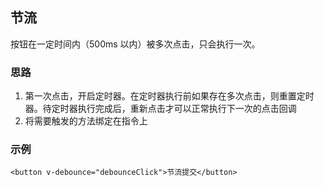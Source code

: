 ## 节流

按钮在一定时间内（500ms 以内）被多次点击，只会执行一次。

### 思路

1. 第一次点击，开启定时器。在定时器执行前如果存在多次点击，则重置定时器。待定时器执行完成后，重新点击才可以正常执行下一次的点击回调
2. 将需要触发的方法绑定在指令上

### 示例

```vue
<button v-debounce="debounceClick">节流提交</button>
```
